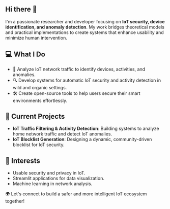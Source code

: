 ## Hi there 👋

<!--
**jakariamd/jakariamd** is a ✨ _special_ ✨ repository because its `README.md` (this file) appears on your GitHub profile.

Here are some ideas to get you started:

- 🔭 I’m currently working on ...
- 🌱 I’m currently learning ...
- 👯 I’m looking to collaborate on ...
- 🤔 I’m looking for help with ...
- 💬 Ask me about ...
- 📫 How to reach me: ...
- 😄 Pronouns: ...
- ⚡ Fun fact: ...
-->

I'm a passionate researcher and developer focusing on **IoT security, device identification, and anomaly detection**. My work bridges theoretical models and practical implementations to create systems that enhance usability and minimize human intervention.  

## 💻 What I Do  
- 📡 Analyze IoT network traffic to identify devices, activities, and anomalies.  
- 🔍 Develop systems for automatic IoT security and activity detection in wild and organic settings.  
- 🛠️ Create open-source tools to help users secure their smart environments effortlessly.  

## 🚀 Current Projects  
- **IoT Traffic Filtering & Activity Detection**: Building systems to analyze home network traffic and detect IoT anomalies.  
- **IoT Blocklist Generation**: Designing a dynamic, community-driven blocklist for IoT security.  

## 🌟 Interests  
- Usable security and privacy in IoT.  
- Streamlit applications for data visualization.  
- Machine learning in network analysis.  

🌍 Let's connect to build a safer and more intelligent IoT ecosystem together!
